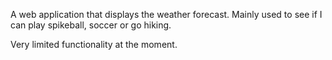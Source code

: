 A web application that displays the weather forecast. Mainly used to see if I can play spikeball, soccer or go hiking.

Very limited functionality at the moment.
